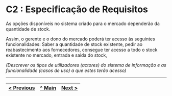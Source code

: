 # C2 : Especificação de Requisitos




As opções disponíveis no sistema criado para o mercado dependerão da quantidade de stock.

Assim, o gerente e o dono do mercado poderá ter acesso às seguintes funcionalidades: Saber a quantidade de stock existente, pedir ao reabastecimento aos fornecedores, consegue ter acesso a todo o stock existente no mercado, entrada e saida do stock, 

_(Descrever os tipos de utilizadores (actores) do sistema de informação e as funcionalidade (casos de uso) a que estes terão acesso)_

---
[< Previous](rei01.md) | [^ Main](https://github.com/TCM21-SIBD03/reportSIBD) | [Next >](rei03.md)
:--- | :---: | ---: 
